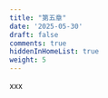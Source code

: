 ```yaml
---
title: "第五章"
date: '2025-05-30'
draft: false
comments: true
hiddenInHomeList: true
weight: 5
---
```


xxx